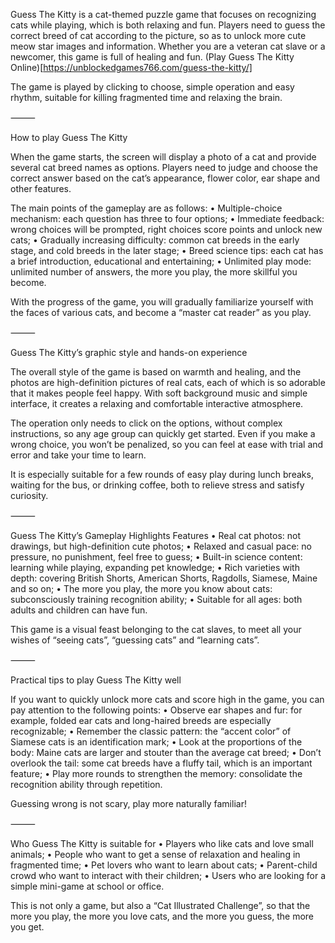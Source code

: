Guess The Kitty is a cat-themed puzzle game that focuses on recognizing cats while playing, which is both relaxing and fun. Players need to guess the correct breed of cat according to the picture, so as to unlock more cute meow star images and information. Whether you are a veteran cat slave or a newcomer, this game is full of healing and fun.
(Play Guess The Kitty Online)[https://unblockedgames766.com/guess-the-kitty/]

The game is played by clicking to choose, simple operation and easy rhythm, suitable for killing fragmented time and relaxing the brain.

⸻

How to play Guess The Kitty

When the game starts, the screen will display a photo of a cat and provide several cat breed names as options. Players need to judge and choose the correct answer based on the cat’s appearance, flower color, ear shape and other features.

The main points of the gameplay are as follows:
	•	Multiple-choice mechanism: each question has three to four options;
	•	Immediate feedback: wrong choices will be prompted, right choices score points and unlock new cats;
	•	Gradually increasing difficulty: common cat breeds in the early stage, and cold breeds in the later stage;
	•	Breed science tips: each cat has a brief introduction, educational and entertaining;
	•	Unlimited play mode: unlimited number of answers, the more you play, the more skillful you become.

With the progress of the game, you will gradually familiarize yourself with the faces of various cats, and become a “master cat reader” as you play.

⸻

Guess The Kitty’s graphic style and hands-on experience

The overall style of the game is based on warmth and healing, and the photos are high-definition pictures of real cats, each of which is so adorable that it makes people feel happy. With soft background music and simple interface, it creates a relaxing and comfortable interactive atmosphere.

The operation only needs to click on the options, without complex instructions, so any age group can quickly get started. Even if you make a wrong choice, you won’t be penalized, so you can feel at ease with trial and error and take your time to learn.

It is especially suitable for a few rounds of easy play during lunch breaks, waiting for the bus, or drinking coffee, both to relieve stress and satisfy curiosity.

⸻

Guess The Kitty’s Gameplay Highlights Features
	•	Real cat photos: not drawings, but high-definition cute photos;
	•	Relaxed and casual pace: no pressure, no punishment, feel free to guess;
	•	Built-in science content: learning while playing, expanding pet knowledge;
	•	Rich varieties with depth: covering British Shorts, American Shorts, Ragdolls, Siamese, Maine and so on;
	•	The more you play, the more you know about cats: subconsciously training recognition ability;
	•	Suitable for all ages: both adults and children can have fun.

This game is a visual feast belonging to the cat slaves, to meet all your wishes of “seeing cats”, “guessing cats” and “learning cats”.

⸻

Practical tips to play Guess The Kitty well

If you want to quickly unlock more cats and score high in the game, you can pay attention to the following points:
	•	Observe ear shapes and fur: for example, folded ear cats and long-haired breeds are especially recognizable;
	•	Remember the classic pattern: the “accent color” of Siamese cats is an identification mark;
	•	Look at the proportions of the body: Maine cats are larger and stouter than the average cat breed;
	•	Don’t overlook the tail: some cat breeds have a fluffy tail, which is an important feature;
	•	Play more rounds to strengthen the memory: consolidate the recognition ability through repetition.

Guessing wrong is not scary, play more naturally familiar!

⸻

Who Guess The Kitty is suitable for
	•	Players who like cats and love small animals;
	•	People who want to get a sense of relaxation and healing in fragmented time;
	•	Pet lovers who want to learn about cats;
	•	Parent-child crowd who want to interact with their children;
	•	Users who are looking for a simple mini-game at school or office.

This is not only a game, but also a “Cat Illustrated Challenge”, so that the more you play, the more you love cats, and the more you guess, the more you get.
